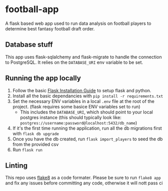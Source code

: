 # football-app
A flask based web app used to run data analysis on football players to determine best fantasy football draft order.

## Database stuff
This app uses flask-sqlalchemy and flask-migrate to handle the connection to PostgreSQL. It relies on the `DATABASE_URI` env variable to be set.


## Running the app locally
1. Follow the basic [Flask Installation Guide](https://flask.palletsprojects.com/en/1.1.x/installation/) to setup flask and python.
2. Install all the basic dependancies with `pip install -r requirements.txt`
2. Set the necessary ENV variables in a local `.env` file at the root of the project. (flask requires some basice ENV variables set to run)
    - This includes the `DATABASE_URI`, which should point to your local postgres instance (this should typically look like: `postgres://username:password@localhost:5432/db_name`)
3. If it's the first time running the application, run all the db migrations first with `flask db upgrade`
4. Once you have the db created, run `flask import_players` to seed the db from the provided csv
5. Run `flask run`


## Linting
This repo uses [flake8](https://pypi.org/project/flake8/2.2.4/) as a code formater. Please be sure to run `flake8 app` and fix any issues before committing any code, otherwise it will nott pass ci